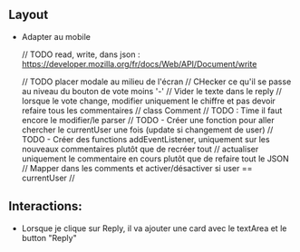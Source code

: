 ## Layout

- Adapter au mobile

  // TODO read, write, dans json : https://developer.mozilla.org/fr/docs/Web/API/Document/write

  // TODO placer modale au milieu de l'écran
  // CHecker ce qu'il se passe au niveau du bouton de vote moins '-'
  // Vider le texte dans le reply
  // lorsque le vote change, modifier uniquement le chiffre et pas devoir refaire tous les commentaires
  // class Comment
  // TODO : Time il faut encore le modifier/le parser
  // TODO - Créer une fonction pour aller chercher le currentUser une fois (update si changement de user)
  // TODO - Créer des functions addEventListener, uniquement sur les nouveaux commentaires plutôt que de recréer tout
  // actualiser uniquement le commentaire en cours plutôt que de refaire tout le JSON
  // Mapper dans les comments et activer/désactiver si user == currentUser
  //

## Interactions:

- Lorsque je clique sur Reply, il va ajouter une card avec le textArea et le button "Reply"
